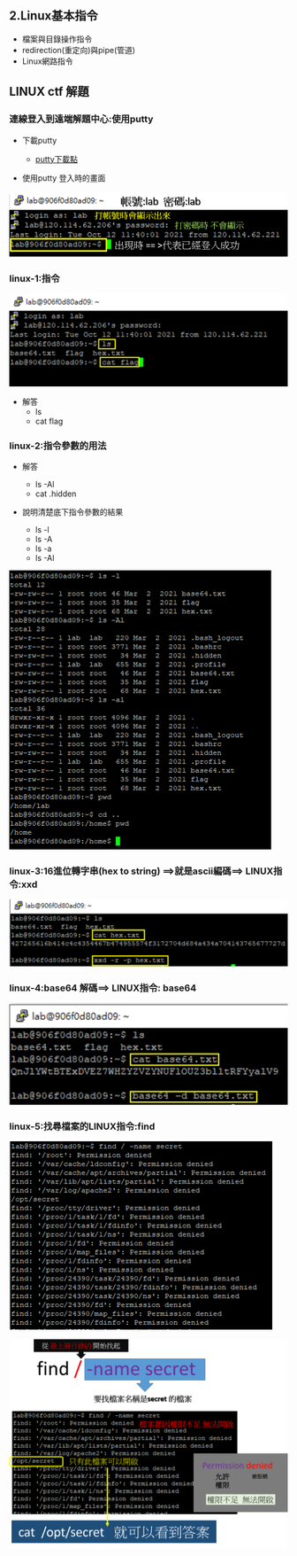 ## 2.Linux基本指令

- 檔案與目錄操作指令
- redirection(重定向)與pipe(管道)
- Linux網路指令

## LINUX ctf 解題
### 連線登入到遠端解題中心:使用putty 
- 下載putty
  - [putty下載點](https://www.chiark.greenend.org.uk/~sgtatham/putty/latest.html)

- 使用putty 登入時的畫面

![登入畫面.png](登入畫面.png)

### linux-1:指令

![linux-1.png](linux-1.png)
- 解答
  - ls 
  - cat flag

### linux-2:指令參數的用法

- 解答
  - ls -Al
  - cat .hidden
   
- 說明清楚底下指令參數的結果
  - ls -l
  - ls -A
  - ls -a
  - ls -Al 

![linux-2.png](linux-2.png)

### linux-3:16進位轉字串(hex to string) ==>就是ascii編碼==> LINUX指令:xxd

![linux-3.png](linux-3.png)


### linux-4:base64 解碼==> LINUX指令: base64

![linux-4.png](linux-4.png)

### linux-5:找尋檔案的LINUX指令:find

![linux-5.png](linux-5.png)

![linux-5(new).png](linux-5(new).png)



